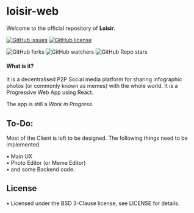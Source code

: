 # loisir-web

Welcome to the official repository of __Loisir__.

[![GitHub issues](https://img.shields.io/github/issues/Loisir/loisir-web?style=for-the-badge)](https://github.com/Loisir/loisir-web/issues)
[![GitHub license](https://img.shields.io/github/license/Loisir/loisir-web?style=for-the-badge)](https://github.com/Loisir/loisir-web)

![GitHub forks](https://img.shields.io/github/forks/Loisir/loisir-web?style=for-the-badge)
![GitHub watchers](https://img.shields.io/github/watchers/Loisir/loisir-web?style=for-the-badge)
![GitHub Repo stars](https://img.shields.io/github/stars/Loisir/loisir-web?style=for-the-badge)

#### What is it?

It is a decentralised P2P Social media platform for sharing infographic photos (or commonly known as memes) with the whole world. It is a Progressive Web App using React.

The app is still a *Work in Progress*.

## To-Do:

Most of the Client is left to be designed. The following things need to be implemented.

• Main UX<br>
• Photo Editor (or Meme Editor)<br>
• and some Backend code.<br>

## License

• Licensed under the BSD 3-Clause license, see LICENSE for details.
